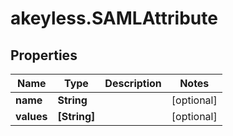 # akeyless.SAMLAttribute

## Properties

Name | Type | Description | Notes
------------ | ------------- | ------------- | -------------
**name** | **String** |  | [optional] 
**values** | **[String]** |  | [optional] 


